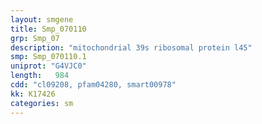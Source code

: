 ```yaml
---
layout: smgene
title: Smp_070110
grp: Smp_07
description: "mitochondrial 39s ribosomal protein l45"
smp: Smp_070110.1
uniprot: "G4VJC0"
length:   984
cdd: "cl09208, pfam04280, smart00978"
kk: K17426
categories: sm
---
```

